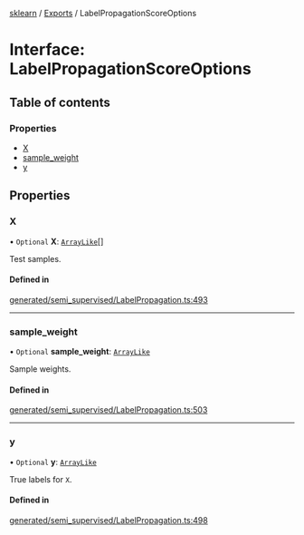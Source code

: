 [sklearn](../readme.md) / [Exports](../modules.md) / LabelPropagationScoreOptions

# Interface: LabelPropagationScoreOptions

## Table of contents

### Properties

- [X](LabelPropagationScoreOptions.md#x)
- [sample\_weight](LabelPropagationScoreOptions.md#sample_weight)
- [y](LabelPropagationScoreOptions.md#y)

## Properties

### X

• `Optional` **X**: [`ArrayLike`](../modules.md#arraylike)[]

Test samples.

#### Defined in

[generated/semi_supervised/LabelPropagation.ts:493](https://github.com/transitive-bullshit/scikit-learn-ts/blob/367336a/packages/sklearn/src/generated/semi_supervised/LabelPropagation.ts#L493)

___

### sample\_weight

• `Optional` **sample\_weight**: [`ArrayLike`](../modules.md#arraylike)

Sample weights.

#### Defined in

[generated/semi_supervised/LabelPropagation.ts:503](https://github.com/transitive-bullshit/scikit-learn-ts/blob/367336a/packages/sklearn/src/generated/semi_supervised/LabelPropagation.ts#L503)

___

### y

• `Optional` **y**: [`ArrayLike`](../modules.md#arraylike)

True labels for `X`.

#### Defined in

[generated/semi_supervised/LabelPropagation.ts:498](https://github.com/transitive-bullshit/scikit-learn-ts/blob/367336a/packages/sklearn/src/generated/semi_supervised/LabelPropagation.ts#L498)
